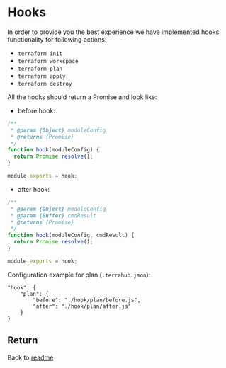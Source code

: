 # Hooks

In order to provide you the best experience we have implemented hooks functionality for following actions: 

* `terraform init`
* `terraform workspace`
* `terraform plan`
* `terraform apply`
* `terraform destroy`

All the hooks should return a Promise and look like:

* before hook:

```javascript
/**
 * @param {Object} moduleConfig
 * @returns {Promise}
 */
function hook(moduleConfig) {
  return Promise.resolve();
}

module.exports = hook;
```

* after hook:

```javascript
/**
 * @param {Object} moduleConfig
 * @param {Buffer} cmdResult
 * @returns {Promise}
 */
function hook(moduleConfig, cmdResult) {
  return Promise.resolve();
}

module.exports = hook;
```

Configuration example for plan (`.terrahub.json`):

```text
"hook": {
    "plan": {
        "before": "./hook/plan/before.js",
        "after": "./hook/plan/after.js"
    }
}
```


## Return

Back to [readme](README.md)

